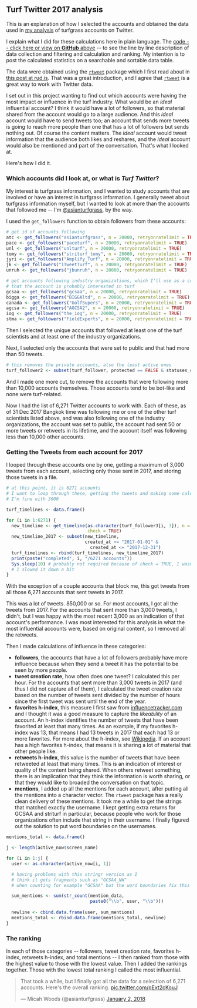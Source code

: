 ## Turf Twitter 2017 analysis

This is an explanation of how I selected the accounts and obtained the data used in [my analysis](https://twitter.com/asianturfgrass/status/948203012324864000) of turfgrass accounts on Twitter. 

I explain what I did for these calculations here in plain language. The [code -- click here or view on **GitHub** above](https://github.com/micahwoods/turf_twitter_2017) -- to see the line by line description of data collection and filtering and calculation and ranking. My intention is to post the calculated statistics on a searchable and sortable data table.

The data were obtained using the [`rtweet`](https://cran.rstudio.com/web/packages/rtweet/) package which I first read about in [this post at rud.is](https://rud.is/b/2017/10/22/a-call-to-tweets-blog-posts/). That was a great introduction, and I agree that [`rtweet`](https://cran.rstudio.com/web/packages/rtweet/) is a great way to work with Twitter data.

I set out in this project wanting to find out which accounts were having the most impact or influence in the turf industry. What would be an *ideal* influential account? I think it would have a lot of followers, so that material shared from the account would go to a large audience. And this *ideal* account would have to send tweets too; an account that sends more tweets is going to reach more people than one that has a lot of followers but sends nothing out. Of course the content matters. The *ideal* account would tweet information that the audience both likes and reshares, and the *ideal* account would also be mentioned and part of the conversation. That's what I looked at.

Here's how I did it.

### Which accounts did I look at, or what is *Turf Twitter*?

My interest is turfgrass information, and I wanted to study accounts that are involved or have an interest in turfgrass information. I generally tweet about turfgrass information myself, but I wanted to look at more than the accounts that followed me -- I'm [@asianturfgrass](https://twitter.com/asianturfgrass), by the way.

I used the `get_followers` function to obtain followers from these accounts:

```r
# get id of accounts following 
atc <- get_followers("asianturfgrass", n = 20000, retryonratelimit = TRUE)
pace <- get_followers("paceturf", n = 20000, retryonratelimit = TRUE)
unl <- get_followers("unlturf", n = 20000, retryonratelimit = TRUE)
tomy <- get_followers("striturf_tomy", n = 20000, retryonratelimit = TRUE)
jyri <- get_followers("Amplify_Turf", n = 20000, retryonratelimit = TRUE)
jk <- get_followers("iTweetTurf", n = 20000, retryonratelimit = TRUE)
unruh <- get_followers("jbunruh", n = 20000, retryonratelimit = TRUE)

# get accounts following industry organizations, which I'll use as a confirmation
# that the account is probably interested in turf
gcsaa <- get_followers("gcsaa", n = 20000, retryonratelimit = TRUE)
bigga <- get_followers("BIGGAltd", n = 20000, retryonratelimit = TRUE)
canada <- get_followers("GolfSupers", n = 20000, retryonratelimit = TRUE)
agcsa <- get_followers("AGCSA2", n = 20000, retryonratelimit = TRUE)
iog <- get_followers("the_iog", n = 20000, retryonratelimit = TRUE)
stma <- get_followers("FieldExperts", n = 20000, retryonratelimit = TRUE)
```
Then I selected the unique accounts that followed at least one of the turf scientists and at least one of the industry organizations.

Next, I selected only the accounts that were set to public and that had more than 50 tweets.

```r
# this removes the private accounts, also the least active ones
turf_follower2 <- subset(turf_follower, protected == FALSE & statuses_count >= 50)
```

And I made one more cut, to remove the accounts that were following more than 10,000 accounts themselves. Those accounts tend to be bot-like and none were turf-related.

Now I had the list of 6,271 Twitter accounts to work with. Each of these, as of 31 Dec 2017 Bangkok time was following me or one of the other turf scientists listed above, and was also following one of the industry organizations, the account was set to public, the account had sent 50 or more tweets or retweets in its lifetime, and the account itself was following less than 10,000 other accounts.

### Getting the Tweets from each account for 2017

I looped through these accounts one by one, getting a maximum of 3,000 tweets from each account, selecting only those sent in 2017, and storing those tweets in a file.

```r
# at this point, it is 6271 accounts
# I want to loop through these, getting the tweets and making some calculations
# I'm fine with 3000

turf_timelines <- data.frame()

for (i in 1:6271) {
  new_timeline <- get_timeline(as.character(turf_follower3[i, 3]), n = 3000,
                               check = TRUE)
  new_timeline_2017 <- subset(new_timeline,
                              created_at >= "2017-01-01" &
                                created_at <= "2017-12-31")
  turf_timelines <- rbind(turf_timelines, new_timeline_2017)
  print(paste("completed", i, "/6271 accounts"))
  Sys.sleep(10) # probably not required because of check = TRUE, I wasn't in a hurry so 
  # I slowed it down a bit
}
```

With the exception of a couple accounts that block me, this got tweets from all those 6,271 accounts that sent tweets in 2017.

This was a lot of tweets. 850,000 or so. For most accounts, I got all the tweets from 2017. For the accounts that sent more than 3,000 tweets, I didn't, but I was happy with the most recent 3,000 as an indication of that account's performance. I was most interested for this analysis in what the most influential accounts were, based on original content, so I removed all the retweets.

Then I made calculations of influence in these categories:

* **followers**, the accounts that have a lot of followers probably have more influence because when they send a tweet it has the potential to be seen by more people.
* **tweet creation rate**, how often does one tweet? I calculated this per hour. For the accounts that sent more than 3,000 tweets in 2017 (and thus I did not capture all of them), I calculated the tweet creation rate based on the number of tweets sent divided by the number of hours since the first tweet was sent until the end of the year.
* **favorites h-index**, this measure I first saw from [influencetracker.com](http://www.influencetracker.com/) and I thought it was a good measure to capture the *likeability* of an account. An h-index identifies the number of tweets that have been favorited at least that many times. As an example, if my favorites h-index was 13, that means I had 13 tweets in 2017 that each had 13 or more favorites. For more about the h-index, see [Wikipedia](https://en.wikipedia.org/wiki/H-index). If an account has a high favorites h-index, that means it is sharing a lot of material that other people like.
* **retweets h-index**, this value is the number of tweets that have been retweeted at least that many times. This is an indication of interest or quality of the content being shared. When others retweet something, there is an implication that they think the information is worth sharing, or that they would like to broaded the conversation on that topic.
* **mentions**, I added up all the mentions for each account, after putting all the mentions into a character vector. The `rtweet` package has a really clean delivery of these mentions. It took me a while to get the strings that matched exactly the username. I kept getting extra returns for GCSAA and striturf in particular, because people who work for those organizations often include that string in their username. I finally figured out the solution to put word boundaries on the usernames.

```r
mentions_total <- data.frame()

j <- length(active_now$screen_name)

for (i in 1:j) {
  user <- as.character(active_now[i, 1])

  # having problems with this stringr version as I
  # think it gets fragments such as "GCSAA_NW"
  # when counting for example "GCSAA" but the word boundaries fix this

  sum_mentions <- sum(str_count(mention_data, 
                                paste0("\\b", user, "\\b")))
  
  newline <- cbind.data.frame(user, sum_mentions)
  mentions_total <- rbind.data.frame(mentions_total, newline)
}
```

### The ranking

In each of those categories -- followers, tweet creation rate, favorites h-index, retweets h-index, and total mentions -- I then ranked from those with the highest value to those with the lowest value. Then I added the rankings together. Those with the lowest total ranking I called the most influential.

<blockquote class="twitter-tweet" data-lang="en"><p lang="en" dir="ltr">That took a while, but I finally got all the data for a selection of 6,271 accounts. Here&#39;s the overall ranking. <a href="https://t.co/qExt2cKouJ">pic.twitter.com/qExt2cKouJ</a></p>&mdash; Micah Woods (@asianturfgrass) <a href="https://twitter.com/asianturfgrass/status/948203012324864000?ref_src=twsrc%5Etfw">January 2, 2018</a></blockquote>
<script async src="https://platform.twitter.com/widgets.js" charset="utf-8"></script>





